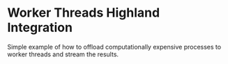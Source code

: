 # Worker Threads Highland Integration

Simple example of how to offload computationally expensive processes to worker threads and stream the results.